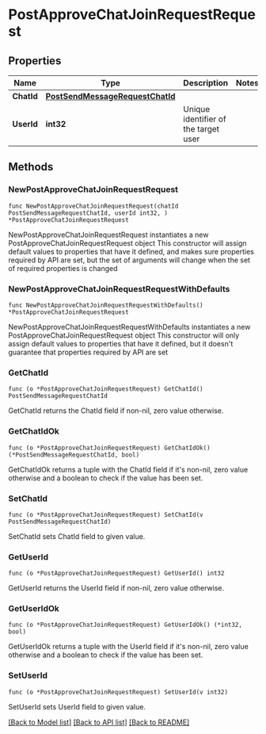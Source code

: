 # PostApproveChatJoinRequestRequest

## Properties

Name | Type | Description | Notes
------------ | ------------- | ------------- | -------------
**ChatId** | [**PostSendMessageRequestChatId**](PostSendMessageRequestChatId.md) |  | 
**UserId** | **int32** | Unique identifier of the target user | 

## Methods

### NewPostApproveChatJoinRequestRequest

`func NewPostApproveChatJoinRequestRequest(chatId PostSendMessageRequestChatId, userId int32, ) *PostApproveChatJoinRequestRequest`

NewPostApproveChatJoinRequestRequest instantiates a new PostApproveChatJoinRequestRequest object
This constructor will assign default values to properties that have it defined,
and makes sure properties required by API are set, but the set of arguments
will change when the set of required properties is changed

### NewPostApproveChatJoinRequestRequestWithDefaults

`func NewPostApproveChatJoinRequestRequestWithDefaults() *PostApproveChatJoinRequestRequest`

NewPostApproveChatJoinRequestRequestWithDefaults instantiates a new PostApproveChatJoinRequestRequest object
This constructor will only assign default values to properties that have it defined,
but it doesn't guarantee that properties required by API are set

### GetChatId

`func (o *PostApproveChatJoinRequestRequest) GetChatId() PostSendMessageRequestChatId`

GetChatId returns the ChatId field if non-nil, zero value otherwise.

### GetChatIdOk

`func (o *PostApproveChatJoinRequestRequest) GetChatIdOk() (*PostSendMessageRequestChatId, bool)`

GetChatIdOk returns a tuple with the ChatId field if it's non-nil, zero value otherwise
and a boolean to check if the value has been set.

### SetChatId

`func (o *PostApproveChatJoinRequestRequest) SetChatId(v PostSendMessageRequestChatId)`

SetChatId sets ChatId field to given value.


### GetUserId

`func (o *PostApproveChatJoinRequestRequest) GetUserId() int32`

GetUserId returns the UserId field if non-nil, zero value otherwise.

### GetUserIdOk

`func (o *PostApproveChatJoinRequestRequest) GetUserIdOk() (*int32, bool)`

GetUserIdOk returns a tuple with the UserId field if it's non-nil, zero value otherwise
and a boolean to check if the value has been set.

### SetUserId

`func (o *PostApproveChatJoinRequestRequest) SetUserId(v int32)`

SetUserId sets UserId field to given value.



[[Back to Model list]](../README.md#documentation-for-models) [[Back to API list]](../README.md#documentation-for-api-endpoints) [[Back to README]](../README.md)



